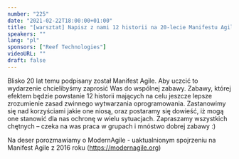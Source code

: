 ```yaml
---
number: "225"
date: "2021-02-22T18:00:00+01:00"
title: "[warsztat] Napisz z nami 12 historii na 20-lecie Manifestu Agile"
speakers: ""
lang: "pl"
sponsors: ["Reef Technologies"]
videoURL: ""
draft: false
---
```


Blisko 20 lat temu podpisany został Manifest Agile.
Aby uczcić to wydarzenie chcielibyśmy zaprosić Was do wspólnej zabawy. Zabawy, której efektem będzie powstanie 12 historii mających na celu jeszcze lepsze zrozumienie zasad zwinnego wytwarzania oprogramowania.
Zastanowimy się nad korzyściami jakie one niosą, oraz postaramy się dowieść, iż mogą one stanowić dla nas ochronę w wielu sytuacjach.
Zapraszamy wszystkich chętnych – czeka na was praca w grupach i mnóstwo dobrej zabawy :)

Na deser porozmawiamy o ModernAgile - uaktualnionym spojrzeniu na Manifest Agile z 2016 roku (https://modernagile.org)
